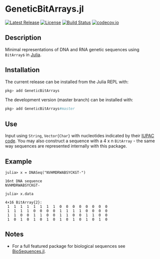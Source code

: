 # GeneticBitArrays.jl
[![Latest Release](https://img.shields.io/github/release/jangevaare/GeneticBitArrays.jl.svg)](https://github.com/jangevaare/GeneticBitArrays.jl/releases/latest)
[![License](https://img.shields.io/badge/license-MIT-green.svg)](https://github.com/jangevaare/GeneticBitArrays.jl/blob/master/LICENSE)
[![Build Status](https://travis-ci.org/jangevaare/GeneticBitArrays.jl.svg?branch=master)](https://travis-ci.org/jangevaare/GeneticBitArrays.jl)
[![codecov.io](http://codecov.io/github/jangevaare/GeneticBitArrays/coverage.svg?branch=master)](http://codecov.io/github/jangevaare/GeneticBitArrays.jl?branch=master)

## Description
Minimal representations of DNA and RNA genetic sequences using `BitArray`s in [Julia](https://julialang.org).

## Installation
The current release can be installed from the Julia REPL with:

```julia
pkg> add GeneticBitArrays
```

The development version (master branch) can be installed with:

```julia
pkg> add GeneticBitArrays#master
```

## Use
Input using `String`, `Vector{Char}` with nucleotides indicated by their [IUPAC code](https://www.bioinformatics.org/sms/iupac.html). You may also construct a sequence with a 4 x n `BitArray` - the same way sequences are represented internally with this package.

## Example
```
julia> x = DNASeq("NVHMDRWABSYCKGT-")

16nt DNA sequence
NVHMDRWABSYCKGT-

julia> x.data

4×16 BitArray{2}:
 1  1  1  1  1  1  1  1  0  0  0  0  0  0  0  0
 1  1  1  1  0  0  0  0  1  1  1  1  0  0  0  0
 1  1  0  0  1  1  0  0  1  1  0  0  1  1  0  0
 1  0  1  0  1  0  1  0  1  0  1  0  1  0  1  0
```

## Notes
* For a full featured package for biological sequences see [BioSequences.jl](https://github.com/BioJulia/BioSequences.jl).
